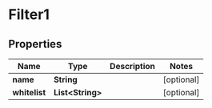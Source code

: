 # Filter1

## Properties
Name | Type | Description | Notes
------------ | ------------- | ------------- | -------------
**name** | **String** |  |  [optional]
**whitelist** | **List&lt;String&gt;** |  |  [optional]
